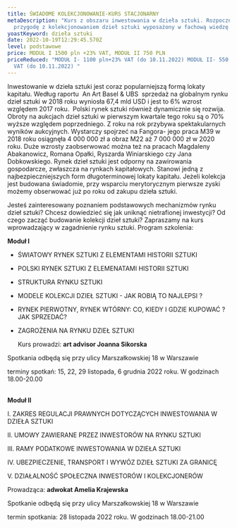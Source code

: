 ```yaml
---
title: ŚWIADOME KOLEKCJONOWANIE-KURS STACJONARNY
metaDescription: "Kurs z obszaru inwestowania w dzieła sztuki. Rozpocznij swoją
  przygodę z kolekcjonowaniem dzieł sztuki wyposażony w fachową wiedzę. "
yoastKeyword: dzieła sztuki
date: 2022-10-19T12:29:45.570Z
level: podstawowe
price: MODUŁ I 1500 pln +23% VAT, MODUŁ II 750 PLN
priceReduced: "MODUŁ I- 1100 pln+23% VAT (do 10.11.2022) MODUŁ II- 550 pln+23%
  VAT (do 10.11.2022) "
---
```

Inwestowanie w dzieła sztuki jest coraz popularniejszą formą lokaty kapitału. Według raportu  An Art
Basel & UBS  sprzedaż na globalnym rynku dzieł sztuki w 2018 roku wyniosła 67,4 mld USD i jest to
6% wzrost względem 2017 roku. 
Polski rynek sztuki również dynamicznie się rozwija. Obroty na aukcjach dzieł sztuki w pierwszym
kwartale tego roku są o 70% wyższe względem poprzedniego. Z roku na rok przybywa
spektakularnych wyników aukcyjnych. Wystarczy spojrzeć na Fangora- jego praca M39 w 2018 roku
osiągnęła 4 000 000 zł a obraz M22 aż 7 000 000 zł w 2020 roku. Duże wzrosty zaobserwować można
też na pracach Magdaleny Abakanowicz, Romana Opałki, Ryszarda Winiarskiego czy Jana
Dobkowskiego.
Rynek dzieł sztuki jest odporny na zawirowania gospodarcze, zwłaszcza na rynkach kapitałowych.
Stanowi jedną z najbezpieczniejszych form długoterminowej lokaty kapitału. Jeżeli kolekcja jest
budowana świadomie, przy wsparciu merytorycznym pierwsze zyski możemy obserwować już po
roku od zakupu dzieła sztuki.

Jesteś zainteresowany poznaniem podstawowych mechanizmów rynku dzieł sztuki?
Chcesz dowiedzieć się jak uniknąć nietrafionej inwestycji?
Od czego zacząć budowanie kolekcji dzieł sztuki?
Zapraszamy na kurs wprowadzający w zagadnienie rynku sztuki.
Program szkolenia:

**Moduł I**

* ŚWIATOWY  RYNEK SZTUKI Z ELEMENTAMI HISTORII SZTUKI 
* POLSKI RYNEK SZTUKI Z ELEMENATAMI HISTORII SZTUKI 
* STRUKTURA RYNKU SZTUKI 
* MODELE KOLEKCJI DZIEŁ SZTUKI - JAK ROBIĄ TO NAJLEPSI ?
* RYNEK PIERWOTNY, RYNEK WTÓRNY: CO, KIEDY I GDZIE KUPOWAĆ ? JAK SPRZEDAĆ?
* ZAGROŻENIA NA RYNKU DZIEŁ SZTUKI

  Kurs prowadzi: **art advisor Joanna Sikorska** 

Spotkania odbędą się przy ulicy Marszałkowskiej 18 w Warszawie 

terminy spotkań: 15, 22, 29 listopada, 6 grudnia 2022 roku. W godzinach 18.00-20.00

\
**Moduł II**

I. ZAKRES REGULACJI PRAWNYCH DOTYCZĄCYCH INWESTOWANIA W DZIEŁA SZTUKI

II. UMOWY ZAWIERANE PRZEZ INWESTORÓW NA RYNKU SZTUKI

III. RAMY PODATKOWE INWESTOWANIA W DZIEŁA SZTUKI

IV. UBEZPIECZENIE, TRANSPORT I WYWÓZ DZIEŁ SZTUKI ZA GRANICĘ

V. DZIAŁALNOŚĆ SPOŁECZNA INWESTORÓW I KOLEKCJONERÓW

Prowadząca: **adwokat Amelia Krajewska**

Spotkanie odbędą się przy ulicy Marszałkowskiej 18 w Warszawie

termin spotkania: 28 listopada 2022 roku. W godzinach 18.00-21.00